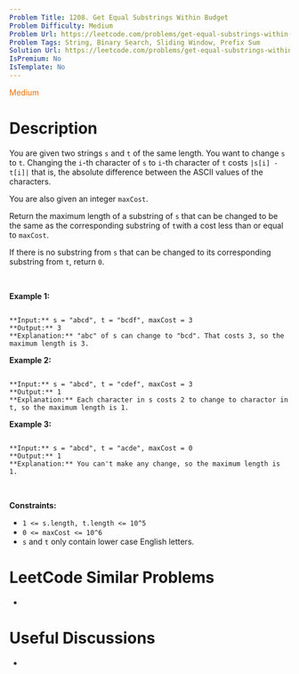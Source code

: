 ```yaml
---
Problem Title: 1208. Get Equal Substrings Within Budget
Problem Difficulty: Medium
Problem Url: https://leetcode.com/problems/get-equal-substrings-within-budget/
Problem Tags: String, Binary Search, Sliding Window, Prefix Sum
Solution Url: https://leetcode.com/problems/get-equal-substrings-within-budget/solution/
IsPremium: No
IsTemplate: No
---
```


<span style="color: rgb(239, 108, 0);">Medium</span>

# Description

You are given two strings `s` and `t` of the same length. You want to change `s` to `t`. Changing the `i`-th character of `s` to `i`-th character of `t` costs `|s[i] - t[i]|` that is, the absolute difference between the ASCII values of the characters.


You are also given an integer `maxCost`.


Return the maximum length of a substring of `s` that can be changed to be the same as the corresponding substring of `t`with a cost less than or equal to `maxCost`.


If there is no substring from `s` that can be changed to its corresponding substring from `t`, return `0`.


 


**Example 1:**



```

**Input:** s = "abcd", t = "bcdf", maxCost = 3
**Output:** 3
**Explanation:** "abc" of s can change to "bcd". That costs 3, so the maximum length is 3.
```

**Example 2:**



```

**Input:** s = "abcd", t = "cdef", maxCost = 3
**Output:** 1
**Explanation:** Each character in s costs 2 to change to charactor in t, so the maximum length is 1.

```

**Example 3:**



```

**Input:** s = "abcd", t = "acde", maxCost = 0
**Output:** 1
**Explanation:** You can't make any change, so the maximum length is 1.

```

 


**Constraints:**


* `1 <= s.length, t.length <= 10^5`
* `0 <= maxCost <= 10^6`
* `s` and `t` only contain lower case English letters.




# LeetCode Similar Problems

- []()

# Useful Discussions

- []()
